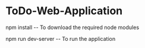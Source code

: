 # ToDo-Web-Application

npm install -- To download the required node modules

npm run dev-server -- To run the application
